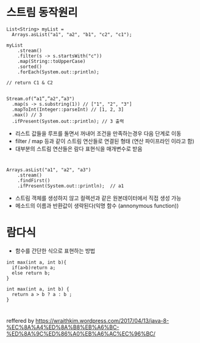 # 스트림 동작원리
  ```
  List<String> myList =
    Arrays.asList("a1", "a2", "b1", "c2", "c1");
 
  myList
      .stream()
      .filter(s -> s.startsWith("c"))
      .map(String::toUpperCase)
      .sorted()
      .forEach(System.out::println);

  // return C1 & C2
  
  
  Stream.of(“a1”,”a2",”a3")
    .map(s -> s.substring(1)) // ["1", "2", "3"]
    .mapToInt(Integer::parseInt) // [1, 2, 3]
    .max() // 3
    .ifPresent(System.out::println); // 3 출력
  ```
  - 리스트 값들을 루프를 돌면서 꺼내어 조건을 만족하는경우 다음 단계로 이동
  - filter /  map 등과 같이 스트림 연산들로 연결된 형태 (연산 파이프라인 이라고 함)
  - 대부분의 스트림 연산들은 람다 표현식을 매개변수로 받음  
#  
#
  ```
  Arrays.asList("a1", "a2", "a3")
      .stream()
      .findFirst()
      .ifPresent(System.out::println);  // a1
  ``` 
  - 스트림 객체를 생성하지 않고 컬렉션과 같은 원본데이터에서 직접 생성 가능
  - 메소드의 이름과 반환값이 생략된다(익명 함수 (annonymous function))

# 람다식
  - 함수를 간단한 식으로 표현하는 방법
  ```
  int max(int a, int b){
    if(a>b)return a;
    else return b;
  }
  
  int max(int a, int b) {
  	return a > b ? a : b ;
  }
  ``` 
 
 
  #  
  #  
  #  
  reffered by https://wraithkim.wordpress.com/2017/04/13/java-8-%EC%8A%A4%ED%8A%B8%EB%A6%BC-%ED%8A%9C%ED%86%A0%EB%A6%AC%EC%96%BC/
